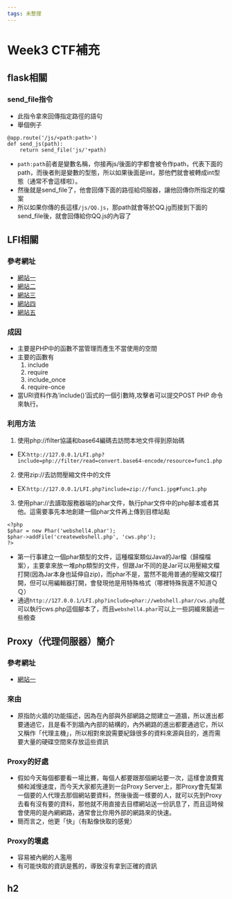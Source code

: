 ```yaml
---
tags: 未整理
---
```

# Week3 CTF補充
## flask相關
### send_file指令
- 此指令拿來回傳指定路徑的語句
- 舉個例子
```flask
@app.route('/js/<path:path>')
def send_js(path):
    return send_file('js/'+path)
```
- `path:path`前者是變數名稱，你接再js/後面的字都會被令作path，代表下面的path，而後者則是變數的型態，所以如果後面是int，那他們就會被轉成int型態（通常不會這樣啦）。
- 然後就是send_file了，他會回傳下面的路徑給伺服器，讓他回傳你所指定的檔案
- 所以如果你傳的長這樣`/js/QQ.js`，那path就會等於QQ.jg而接到下面的send_file後，就會回傳給你QQ.js的內容了

## LFI相關
### 參考網址
- [網站一](https://blog.csdn.net/weixin_33851177/article/details/91272023)
- [網站二](https://www.itread01.com/p/1412642.html)
- [網站三](https://blog.csdn.net/u014549283/article/details/81301623)
- [網站四](https://www.jianshu.com/p/0a59c40183e5)
- [網站五](https://www.cnblogs.com/wh4am1/p/6542398.html)
### 成因
- 主要是PHP中的函數不當管理而產生不當使用的空間
- 主要的函數有
    1. include
    2. require
    3. include_once
    4. require-once
- 當URI資料作為’include()’函式的一個引數時,攻擊者可以提交POST PHP 命令來執行。 
### 利用方法
1. 使用php://filter協議和base64編碼去訪問本地文件得到原始碼
- EX:`http://127.0.0.1/LFI.php?include=php://filter/read=convert.base64-encode/resource=func1.php` 
2. 使用zip://去訪問壓縮文件中的文件
- EX:`http://127.0.0.1/LFI.php?include=zip://func1.jpg#func1.php`
3. 使用phar://去讀取服務器端的phar文件，執行phar文件中的php腳本或者其他。這需要事先本地創建一個phar文件再上傳到目標站點
```php=
<?php
$phar = new Phar('webshell4.phar');
$phar->addFile('createwebshell.php', 'cws.php');
?>
```
- 第一行事建立一個phar類型的文件，這種檔案類似Java的Jar檔（歸檔檔案），主要拿來放一堆php類型的文件，但跟Jar不同的是Jar可以用壓縮文檔打開(因為Jar本身也延伸自zip)，而phar不是，當然不能用普通的壓縮文檔打開，但可以用編輯器打開，會發現他是用特殊格式（哪裡特殊我還不知道ＱＱ）
- 通過`http://127.0.0.1/LFI.php?include=phar://webshell.phar/cws.php`就可以執行cws.php這個腳本了，而且`webshell4.phar`可以上一些詞綴來饒過一些檢查

## Proxy（代理伺服器）簡介
### 參考網址
- [網站一](http://macgyver.info.fju.edu.tw/docs/whatisproxy.html)

### 來由
- 原指防火牆的功能描述，因為在內部與外部網路之間建立一道牆，所以進出都要通過它，且是看不到牆內內部的結構的，內外網路的進出都要通過它，所以又稱作「代理主機」，所以相對來說需要紀錄很多的資料來源與目的，進而需要大量的硬碟空間來存放這些資訊
### Proxy的好處
- 假如今天每個都要看一場比賽，每個人都要跟那個網站要一次，這樣會浪費寬頻和減慢速度，而今天大家都先連到一台Proxy Server上，那Proxy會先幫第一個要的人代理去那個網站要資料，然後後面一樣要的人，就可以先到Proxy去看有沒有要的資料，那他就不用直接去目標網站送一份訊息了，而且這時候會使用的是內網網路，通常會比你用外部的網路來的快速。
- 簡而言之，他更「快」（有點像快取的感覺）
### Proxy的壞處
- 容易被內網的人濫用
- 有可能快取的資訊是舊的，導致沒有拿到正確的資訊

## h2
